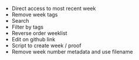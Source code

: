 - Direct access to most recent week
- Remove week tags
- Search
- Filter by tags
- Reverse order weeklist
- Edit on github link
- Script to create week / proof
- Remove week number metadata and use filename
